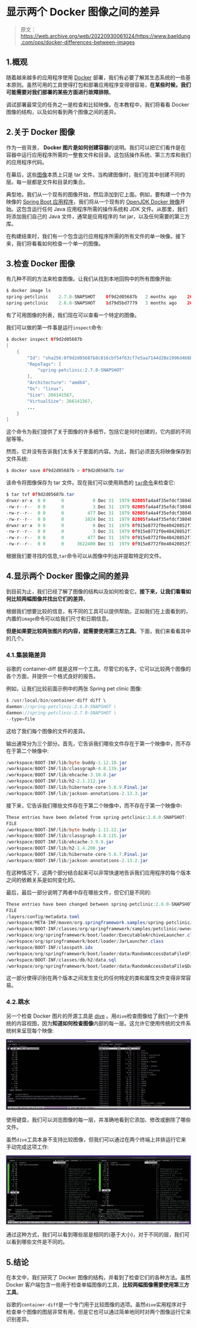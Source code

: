 # 显示两个 Docker 图像之间的差异

> 原文：<https://web.archive.org/web/20220930061024/https://www.baeldung.com/ops/docker-differences-between-images>

## 1.概观

随着越来越多的应用程序使用 [Docker](/web/20220810171619/https://www.baeldung.com/ops/docker-guide) 部署，我们有必要了解其生态系统的一些基本原则。虽然可用的工具使得打包和部署应用程序变得很容易，**在某些时候，我们可能需要对我们部署的某些方面进行故障排除**。

调试部署最常见的任务之一是检查和比较映像。在本教程中，我们将看看 Docker 图像的结构，以及如何看到两个图像之间的差异。

## 2.关于 Docker 图像

作为一些背景， **Docker 图片是如何创建容器**的说明。我们可以把它们看作是在容器中运行应用程序所需的一整套文件和目录。这包括操作系统、第三方库和我们的应用程序代码。

在幕后，这些[图像](/web/20220810171619/https://www.baeldung.com/ops/docker-images-vs-containers)本质上只是 tar 文件。当构建图像时，我们在其中创建不同的层。每一层都是文件和目录的集合。

典型地，我们从一个现有的图像开始，然后添加到它上面。例如，要构建一个作为映像的 [Spring Boot 应用程序](/web/20220810171619/https://www.baeldung.com/spring-boot)，我们将从一个现有的 [OpenJDK Docker 映像](https://web.archive.org/web/20220810171619/https://hub.docker.com/_/eclipse-temurin/)开始。这包含运行任何 Java 应用程序所需的操作系统和 JDK 文件。从那里，我们将添加我们自己的 Java 文件，通常是应用程序的 fat jar，以及任何需要的第三方库。

在构建结束时，我们有一个包含运行应用程序所需的所有文件的单一映像。接下来，我们将看看如何检查一个单一的图像。

## 3.检查 Docker 图像

有几种不同的方法来检查图像。让我们从找到本地回购中的所有图像开始:

```java
$ docker image ls
spring-petclinic    2.7.0-SNAPSHOT    0f9d2d05687b   2 months ago    266MB
spring-petclinic    2.6.0-SNAPSHOT    1d79d5bd7779   3 months ago    265MB
```

有了可用图像的列表，我们现在可以查看一个特定的图像。

我们可以做的第一件事是运行`inspect`命令:

```java
$ docker inspect 0f9d2d05687b
[
    {
        "Id": "sha256:0f9d2d05687b8c816cbf54f63cf7e5aa7144d28e1996d468bfaf555a3882610a",
        "RepoTags": [
            "spring-petclinic:2.7.0-SNAPSHOT"
        ],
        "Architecture": "amd64",
        "Os": "linux",
        "Size": 266141567,
        "VirtualSize": 266141567,
        ...
    }
]
```

这个命令为我们提供了关于图像的许多细节，包括它是何时创建的，它内部的不同层等等。

然而，它并没有告诉我们太多关于里面的内容。为此，我们必须首先将映像保存到文件系统:

```java
$ docker save 0f9d2d05687b > 0f9d2d05687b.tar
```

该命令将图像保存为 tar 文件。现在我们可以使用熟悉的 [`tar`命令](/web/20220810171619/https://www.baeldung.com/linux/tar-command)来检查它:

```java
$ tar tvf 0f9d2d05687b.tar
drwxr-xr-x  0 0      0           0 Dec 31  1979 02805fa4a4f35efdcf3804bc1218af1bc22d28ee521cc944cab5cac5dbe5abfe/
-rw-r--r--  0 0      0           3 Dec 31  1979 02805fa4a4f35efdcf3804bc1218af1bc22d28ee521cc944cab5cac5dbe5abfe/VERSION
-rw-r--r--  0 0      0         477 Dec 31  1979 02805fa4a4f35efdcf3804bc1218af1bc22d28ee521cc944cab5cac5dbe5abfe/json
-rw-r--r--  0 0      0        1024 Dec 31  1979 02805fa4a4f35efdcf3804bc1218af1bc22d28ee521cc944cab5cac5dbe5abfe/layer.tar
drwxr-xr-x  0 0      0           0 Dec 31  1979 0f915e8772f0e40420852f1e2929e4ae9408327cbda6c546c71cca7c3e2f094a/
-rw-r--r--  0 0      0           3 Dec 31  1979 0f915e8772f0e40420852f1e2929e4ae9408327cbda6c546c71cca7c3e2f094a/VERSION
-rw-r--r--  0 0      0         477 Dec 31  1979 0f915e8772f0e40420852f1e2929e4ae9408327cbda6c546c71cca7c3e2f094a/json
-rw-r--r--  0 0      0     3622400 Dec 31  1979 0f915e8772f0e40420852f1e2929e4ae9408327cbda6c546c71cca7c3e2f094a/layer.tar
```

根据我们要寻找的信息,`tar`命令可以从图像中列出并提取特定的文件。

## 4.显示两个 Docker 图像之间的差异

到目前为止，我们已经了解了图像的结构以及如何检查它。**接下来，让我们看看如何比较两幅图像并找出它们的差异**。

根据我们想要比较的信息，有不同的工具可以提供帮助。正如我们在上面看到的，内置的`image`命令可以给我们尺寸和日期信息。

**但是如果要比较两张图片的内容，就需要使用第三方工具**。下面，我们来看看其中的几个。

### 4.1.集装箱差异

谷歌的 container-diff 就是这样一个工具。尽管它的名字，它可以比较两个图像的各个方面，并提供一个格式良好的报告。

例如，让我们比较前面示例中的两张 Spring pet clinic 图像:

```java
$ /usr/local/bin/container-diff diff \
daemon://spring-petclinic:2.6.0-SNAPSHOT \
daemon://spring-petclinic:2.7.0-SNAPSHOT \
--type=file
```

这给了我们每个图像的文件的差异。

输出通常分为三个部分。首先，它告诉我们哪些文件存在于第一个映像中，而不存在于第二个映像中:

```java
/workspace/BOOT-INF/lib/byte-buddy-1.12.10.jar                                                    3.7M
/workspace/BOOT-INF/lib/classgraph-4.8.139.jar                                                    551.7K
/workspace/BOOT-INF/lib/ehcache-3.10.0.jar                                                        1.7M
/workspace/BOOT-INF/lib/h2-2.1.212.jar                                                            2.4M
/workspace/BOOT-INF/lib/hibernate-core-5.6.9.Final.jar                                            7.1M
/workspace/BOOT-INF/lib/jackson-annotations-2.13.3.jar                                            73.9K
```

接下来，它告诉我们哪些文件存在于第二个映像中，而不存在于第一个映像中:

```java
These entries have been deleted from spring-petclinic:2.6.0-SNAPSHOT:
FILE                                                                        SIZE
/workspace/BOOT-INF/lib/byte-buddy-1.11.22.jar                              3.5M
/workspace/BOOT-INF/lib/classgraph-4.8.115.jar                              525.4K
/workspace/BOOT-INF/lib/ehcache-3.9.9.jar                                   1.7M
/workspace/BOOT-INF/lib/h2-1.4.200.jar                                      2.2M
/workspace/BOOT-INF/lib/hibernate-core-5.6.7.Final.jar                      7.1M
/workspace/BOOT-INF/lib/jackson-annotations-2.13.2.jar                      73.9K
```

在这种情况下，这两个部分结合起来可以非常快速地告诉我们应用程序的每个版本之间的依赖关系是如何变化的。

最后，最后一部分说明了两者中存在哪些文件，但它们是不同的:

```java
These entries have been changed between spring-petclinic:2.6.0-SNAPSHOT and spring-petclinic:2.7.0-SNAPSHOT:
FILE                                                                                                 SIZE1        SIZE2
/layers/config/metadata.toml                                                                         16.6K        1.9K
/workspace/META-INF/maven/org.springframework.samples/spring-petclinic/pom.xml                       13.3K        13.3K
/workspace/BOOT-INF/classes/org/springframework/samples/petclinic/owner/OwnerController.class        7.8K         7.7K
/workspace/org/springframework/boot/loader/ExecutableArchiveLauncher.class                           6.6K         7.5K
/workspace/org/springframework/boot/loader/JarLauncher.class                                         3.9K         2.5K
/workspace/BOOT-INF/classpath.idx                                                                    3.2K         3.2K
/workspace/org/springframework/boot/loader/data/RandomAccessDataFile$FileAccess.class                3.2K         3.2K
/workspace/BOOT-INF/classes/db/h2/data.sql                                                           2.8K         3K
/workspace/org/springframework/boot/loader/data/RandomAccessDataFile$DataInputStream.class           2.6K         2.7K
```

这一部分使得识别在两个版本之间发生变化的任何特定的类和属性文件变得非常容易。

### 4.2.跳水

另一个检查 Docker 图片的开源工具是 [dive](https://web.archive.org/web/20220810171619/https://github.com/wagoodman/dive) 。用`dive`检查图像给了我们一个更传统的内容视图，因为**知道如何检查图像**内部的每一层。这允许它使用传统的文件系统树来呈现每个映像:

[![](img/0cbf536ad86d78c84b4ff9ba4d9dc212.png)](/web/20220810171619/https://www.baeldung.com/wp-content/uploads/2022/07/dive-single-image-view-scaled.jpg)

使用键盘，我们可以浏览图像的每一层，并准确地看到它添加、修改或删除了哪些文件。

虽然`dive`工具本身不支持比较图像，但我们可以通过在两个终端上并排运行它来手动完成这项工作:

[![](img/55e2ff83f3692473933f1f75344f0ddd.png)](/web/20220810171619/https://www.baeldung.com/wp-content/uploads/2022/07/dive-compare-two-docker-images-scaled.jpg)

通过这种方式，我们可以看到哪些层是相同的(基于大小)，对于不同的层，我们可以看到哪些文件是不同的。

## 5.结论

在本文中，我们研究了 Docker 图像的结构，并看到了检查它们的各种方法。虽然 Docker 客户端包含一些用于检查单幅图像的工具，**比较两幅图像需要使用第三方工具**。

谷歌的`container-diff`是一个专门用于比较图像的选项。虽然`dive`实用程序对于检查单个图像的图层非常有用，但是它也可以通过简单地同时对两个图像运行它来识别差异。